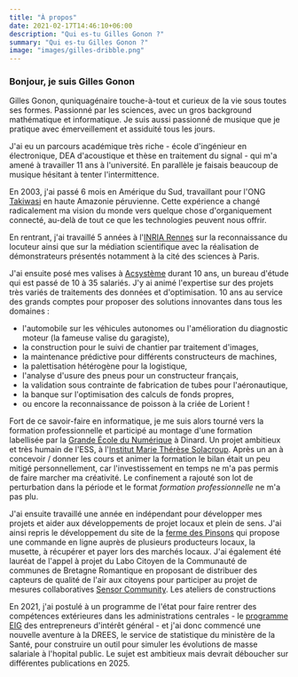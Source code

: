 ```yaml
---
title: "À propos"
date: 2021-02-17T14:46:10+06:00
description: "Qui es-tu Gilles Gonon ?"
summary: "Qui es-tu Gilles Gonon ?"
image: "images/gilles-dribble.png"
---
```


### Bonjour, je suis **Gilles Gonon**

Gilles Gonon, quniquagénaire touche-à-tout et curieux de la vie sous toutes ses formes.
Passionné par les sciences, avec un gros background mathématique et informatique.
Je suis aussi passionné de musique que je pratique avec émerveillement et assiduité tous les jours.

J'ai eu un parcours académique très riche - école d'ingénieur en électronique, DEA d'acoustique et thèse en traitement du signal - qui m'a amené à travailler 11 ans à l'université. En parallèle je faisais beaucoup de musique hésitant à tenter l'intermittence.

En 2003, j'ai passé 6 mois en Amérique du Sud, travaillant pour l'ONG [Takiwasi](https://takiwasi.com/indexfr.php) en haute Amazonie péruvienne. Cette expérience a changé radicalement ma vision du monde vers quelque chose d'organiquement connecté, au-delà de tout ce que les technologies peuvent nous offrir.

En rentrant, j'ai travaillé 5 années à l'[INRIA Rennes](http://www.irisa.fr/) sur la reconnaissance du locuteur ainsi que sur la médiation scientifique avec la réalisation de démonstrateurs présentés notamment à la cité des sciences à Paris.

J'ai ensuite posé mes valises à [Acsystème](http://acsysteme.com/) durant 10 ans, un bureau d'étude qui est passé de 10 à 35 salariés. J'y ai animé l'expertise sur des projets très variés de traitements des données et d'optimisation. 10 ans au service des grands comptes pour proposer des solutions innovantes dans tous les domaines :

- l'automobile sur les véhicules autonomes ou l'amélioration du diagnostic moteur (la fameuse valise du garagiste), 
- la construction pour le suivi de chantier par traitement d'images, 
- la maintenance prédictive pour différents constructeurs de machines,
- la palettisation hétérogène pour la logistique,
- l'analyse d'usure des pneus pour un constructeur français, 
- la validation sous contrainte de fabrication de tubes pour l'aéronautique, 
- la banque sur l'optimisation des calculs de fonds propres, 
- ou encore la reconnaissance de poisson à la criée de Lorient !

Fort de ce savoir-faire en informatique, je me suis alors tourné vers la formation professionnelle et participé au montage d'une formation labellisée par la [Grande École du Numérique](https://www.grandeecolenumerique.fr/) à Dinard. Un projet ambitieux et très humain de l'ESS, à l'[Institut Marie Thérèse Solacroup](https://www.institutsolacroup.com/). Après un an à concevoir / donner les cours et animer la formation le bilan était un peu mitigé personnellement, car l'investissement en temps ne m'a pas permis de faire marcher ma créativité. Le confinement a rajouté son lot de perturbation dans la période et le format *formation professionnelle* ne m'a pas plu. 

J'ai ensuite travaillé une année en indépendant pour développer mes projets et aider aux développements de projet locaux et plein de sens. J'ai ainsi repris le développement du site de la [ferme des Pinsons](https://www.lespinsons.bzh/) qui propose une commande
en ligne auprès de plusieurs producteurs locaux, la musette, à récupérer et payer lors des marchés locaux. 
J'ai également été lauréat de l'appel à projet du Labo Citoyen de la Communauté de communes de Bretagne Romantique en proposant de distribuer des capteurs de qualité de l'air aux citoyens pour participer au projet de mesures collaboratives 
[Sensor Community](https://sensor.community/fr/). Les ateliers de constructions 

En 2021, j'ai postulé à un programme de l'état pour faire rentrer des compétences extérieures dans les administrations 
centrales - le [programme EIG](https://www.eig.numerique.gouv.fr/defis/smash/) des entrepreneurs d'intérêt général - 
et j'ai donc commencé une nouvelle aventure à la DREES, le service de statistique du ministère de la Santé, pour construire un 
outil pour simuler les évolutions de masse salariale à l'hopital public. Le sujet est ambitieux mais devrait déboucher sur 
différentes publications en 2025. 
